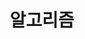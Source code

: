 ---
layout: "writing_by_category"
category: "Algorithm"

# url에 대문자 섞이면 post와 연결이 안됨
permalink: "/writing/category/algorithm/"

## Logo 이미지 경로
header-img: "assets/category/algorithm/algorithm.logo"

## Logo 동영상 경로
# header-video: "assets/video/JavaScript.mp4"

title: "알고리즘"
---